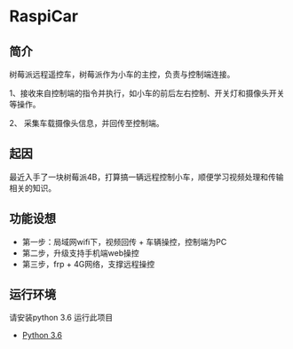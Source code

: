 # RaspiCar

## 简介
树莓派远程遥控车，树莓派作为小车的主控，负责与控制端连接。

1、接收来自控制端的指令并执行，如小车的前后左右控制、开关灯和摄像头开关等操作。

2、 采集车载摄像头信息，并回传至控制端。
## 起因
最近入手了一块树莓派4B，打算搞一辆远程控制小车，顺便学习视频处理和传输相关的知识。

## 功能设想
- 第一步：局域网wifi下，视频回传 + 车辆操控，控制端为PC
- 第二步，升级支持手机端web操控
- 第三步，frp + 4G网络，支撑远程操控

## 运行环境
请安装python 3.6 运行此项目
- [Python 3.6](https://www.python.org/)